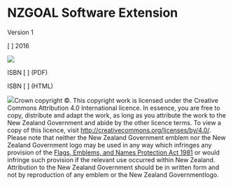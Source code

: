 # NZGOAL Software Extension

Version 1

[    ] 2016

![](https://raw.githubusercontent.com/opendatanz/nzgoal-se/generate-docx/_output/newzealand-government.png)


ISBN [ ] (PDF)

ISBN [ ] (HTML)

![](https://i.creativecommons.org/l/by/4.0/88x31.png)Crown copyright ©. This copyright work is licensed under the Creative Commons Attribution 4.0 International licence. In essence, you are free to copy, distribute and adapt the work, as long as you attribute the work to the New Zealand Government and abide by the other licence terms. To view a copy of this licence, visit <http://creativecommons.org/licenses/by/4.0/>. Please note that neither the New Zealand Government emblem nor the New Zealand Government logo may be used in any way which infringes any provision of the [Flags, Emblems, and Names Protection Act 1981](http://www.legislation.govt.nz/act/public/1981/0047/latest/whole.html#dlm52216) or would infringe such provision if the relevant use occurred within New Zealand. Attribution to the New Zealand Government should be in written form and not by reproduction of any emblem or the New Zealand Governmentlogo.
